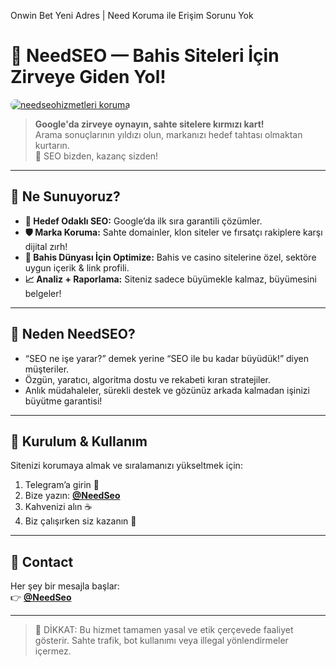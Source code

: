 Onwin Bet Yeni Adres | Need Koruma ile Erişim Sorunu Yok
# 🎯 NeedSEO — Bahis Siteleri İçin Zirveye Giden Yol!

<a href="https://t.me/NeedSeo" title="needseohizmetleri koruma">
    <img src="https://resmim.net/cdn/2025/05/24/TNtrlH.jpg" alt="needseohizmetleri koruma" style="max-width:100%; height:auto; border-radius:8px;">
</a>

> **Google'da zirveye oynayın, sahte sitelere kırmızı kart!**  
> Arama sonuçlarının yıldızı olun, markanızı hedef tahtası olmaktan kurtarın.  
> 🎰 SEO bizden, kazanç sizden!

---

## 🚀 Ne Sunuyoruz?

- **🎯 Hedef Odaklı SEO:** Google’da ilk sıra garantili çözümler.
- **🛡️ Marka Koruma:** Sahte domainler, klon siteler ve fırsatçı rakiplere karşı dijital zırh!
- **🎲 Bahis Dünyası İçin Optimize:** Bahis ve casino sitelerine özel, sektöre uygun içerik & link profili.
- **📈 Analiz + Raporlama:** Siteniz sadece büyümekle kalmaz, büyümesini belgeler!

---

## 🎉 Neden NeedSEO?

- “SEO ne işe yarar?” demek yerine “SEO ile bu kadar büyüdük!” diyen müşteriler.
- Özgün, yaratıcı, algoritma dostu ve rekabeti kıran stratejiler.
- Anlık müdahaleler, sürekli destek ve gözünüz arkada kalmadan işinizi büyütme garantisi!

---

## 🔧 Kurulum & Kullanım

Sitenizi korumaya almak ve sıralamanızı yükseltmek için:

1. Telegram’a girin 📲  
2. Bize yazın: **[@NeedSeo](https://t.me/NeedSeo)**  
3. Kahvenizi alın ☕  
4. Biz çalışırken siz kazanın 💸

---

## 📩 Contact

Her şey bir mesajla başlar:  
👉 **[@NeedSeo](https://t.me/NeedSeo)**

---

> 🚨 DİKKAT: Bu hizmet tamamen yasal ve etik çerçevede faaliyet gösterir. Sahte trafik, bot kullanımı veya illegal yönlendirmeler içermez.
